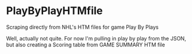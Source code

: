 # PlayByPlayHTMfile
Scraping directly from NHL's HTM files for game Play By Plays

Well, actually not quite. For now I'm pulling in play by play from the JSON, but also creating a Scoring table from GAME SUMMARY HTM file
